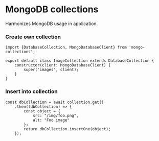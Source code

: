 MongoDB collections
=====================================

Harmonizes MongoDB usage in application.

### Create own collection
```
import {DatabaseCollection, MongoDatabaseClient} from 'mongo-collections';

export default class ImageCollection extends DatabaseCollection {
    constructor(client: MongoDatabaseClient) {
        super('images', client);
    }
}
```

### Insert into collection
```
const dbCollection = await collection.get()
    .then((dbCollection) => {
        const object = {
            src: "/img/foo.png",
            alt: "Foo image"
        };
        return dbCollection.insertOne(object);
    });

```

